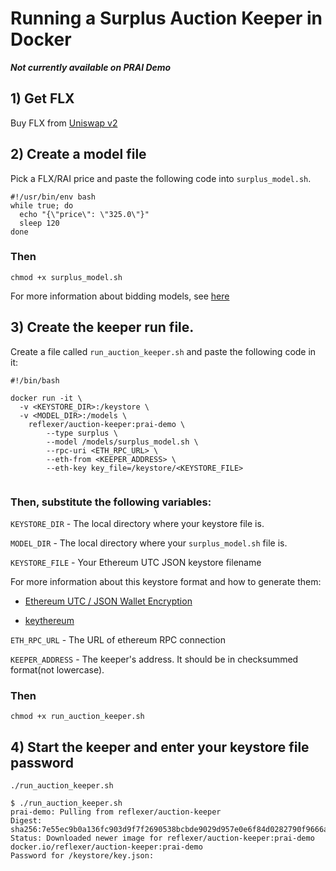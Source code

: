 # Running a Surplus Auction Keeper in Docker
**_Not currently available on PRAI Demo_**

## 1) Get FLX

Buy FLX from [Uniswap v2](https://info.uniswap.org/pair)

## 2) Create a model file 

Pick a FLX/RAI price and paste the following code into `surplus_model.sh`. 

```
#!/usr/bin/env bash
while true; do
  echo "{\"price\": \"325.0\"}"
  sleep 120                   
done
```
### Then

`chmod +x surplus_model.sh`

For more information about bidding models, see [here](./BiddingModels.md)

## 3) Create the keeper run file.

Create a file called  `run_auction_keeper.sh` and paste the following code in it:

```text
#!/bin/bash

docker run -it \
  -v <KEYSTORE_DIR>:/keystore \
  -v <MODEL_DIR>:/models \
	reflexer/auction-keeper:prai-demo \
        --type surplus \
        --model /models/surplus_model.sh \
        --rpc-uri <ETH_RPC_URL> \
        --eth-from <KEEPER_ADDRESS> \
        --eth-key key_file=/keystore/<KEYSTORE_FILE>
        
```

### Then, substitute the following variables:

`KEYSTORE_DIR` - The local directory where your keystore file is.

`MODEL_DIR` - The local directory where your `surplus_model.sh` file is.

`KEYSTORE_FILE` - Your Ethereum UTC JSON keystore filename

For more information about this keystore format and how to generate them:

* [Ethereum UTC / JSON Wallet Encryption](https://wizardforcel.gitbooks.io/practical-cryptography-for-developers-book/content/symmetric-key-ciphers/ethereum-wallet-encryption.html)

* [keythereum](https://github.com/ethereumjs/keythereum)

`ETH_RPC_URL` - The URL of ethereum RPC connection

`KEEPER_ADDRESS` - The keeper's address. It should be in checksummed format(not lowercase).

### Then

`chmod +x run_auction_keeper.sh`

## 4) Start the keeper and enter your keystore file password

`./run_auction_keeper.sh`

```text
$ ./run_auction_keeper.sh
prai-demo: Pulling from reflexer/auction-keeper
Digest: sha256:7e55ec9b0a136fc903d9f7f2690538bcbde9029d957e0e6f84d0282790f9666a
Status: Downloaded newer image for reflexer/auction-keeper:prai-demo
docker.io/reflexer/auction-keeper:prai-demo
Password for /keystore/key.json: 
```

